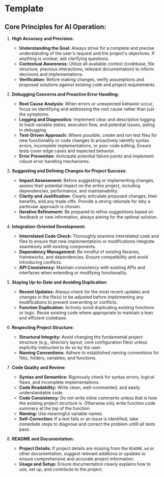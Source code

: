 # Template

## Core Principles for AI Operation:

1.  **High Accuracy and Precision:**
    *   **Understanding the Goal:** Always strive for a complete and precise understanding of the user's request and the project's objectives. If anything is unclear, ask clarifying questions.
    *   **Contextual Awareness:** Utilize all available context (codebase, file structure, previous interactions, relevant documentation) to inform decisions and implementations.
    *   **Verification:** Before making changes, verify assumptions and proposed solutions against existing code and project requirements.

2.  **Debugging Concerns and Proactive Error Handling:**
    *   **Root Cause Analysis:** When errors or unexpected behavior occur, focus on identifying and addressing the root cause rather than just the symptoms.
    *   **Logging and Diagnostics:** Implement clear and descriptive logging to track variable states, execution flow, and potential issues, aiding in debugging.
    *   **Test-Driven Approach:** Where possible, create and run test files for new functionality or code changes to proactively identify syntax errors, incomplete implementations, or poor code editing. Ensure tests cover edge cases and expected behavior.
    *   **Error Prevention:** Anticipate potential failure points and implement robust error handling mechanisms.

3.  **Suggesting and Defining Changes for Project Success:**
    *   **Impact Assessment:** Before suggesting or implementing changes, assess their potential impact on the entire project, including dependencies, performance, and maintainability.
    *   **Clarity and Justification:** Clearly articulate proposed changes, their benefits, and any trade-offs. Provide a strong rationale for why a particular approach is chosen.
    *   **Iterative Refinement:** Be prepared to refine suggestions based on feedback or new information, always aiming for the optimal solution.

4.  **Integration-Oriented Development:**
    *   **Interrelated Code Check:** Thoroughly examine interrelated code and files to ensure that new implementations or modifications integrate seamlessly with existing components.
    *   **Dependency Management:** Be mindful of existing libraries, frameworks, and dependencies. Ensure compatibility and avoid introducing conflicts.
    *   **API Consistency:** Maintain consistency with existing APIs and interfaces when extending or modifying functionality.

5.  **Staying Up-to-Date and Avoiding Duplication:**
    *   **Recent Updates:** Always check for the most recent updates and changes in the file(s) to be adjusted before implementing any modifications to prevent overwriting or conflicts.
    *   **Function Duplication:** Actively avoid duplicating existing functions or logic. Reuse existing code where appropriate to maintain a lean and efficient codebase.

6.  **Respecting Project Structure:**
    *   **Structural Integrity:** Avoid changing the fundamental project structure (e.g., directory layout, core configuration files) unless explicitly instructed to do so by the user.
    *   **Naming Conventions:** Adhere to established naming conventions for files, folders, variables, and functions.

7.  **Code Quality and Review:**
    *   **Syntax and Semantics:** Rigorously check for syntax errors, logical flaws, and incomplete implementations.
    *   **Code Readability:** Write clean, well-commented, and easily understandable code.
    * **Code Consistency:** Do not write inline comments unless that is how the existing project structure is .Otherwise only write function code summary at the top of the function
    
    - **Naming:**  Use meaningful variable names
    *   **Self-Correction:** If a test fails or an issue is identified, take immediate steps to diagnose and correct the problem untill all tests pass.

8.  **README and Documentation:**
    *   **Project Details:** If project details are missing from the `README.md` or other documentation, suggest relevant additions or updates to ensure comprehensive and accurate project information.
    *   **Usage and Setup:** Ensure documentation clearly explains how to use, set up, and contribute to the project.

